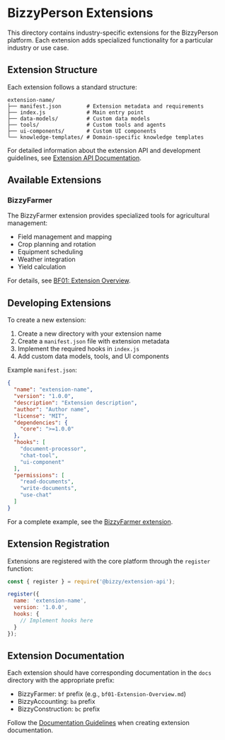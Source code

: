 # BizzyPerson Extensions

This directory contains industry-specific extensions for the BizzyPerson platform. Each extension adds specialized functionality for a particular industry or use case.

## Extension Structure

Each extension follows a standard structure:

```
extension-name/
├── manifest.json        # Extension metadata and requirements
├── index.js             # Main entry point
├── data-models/         # Custom data models
├── tools/               # Custom tools and agents
├── ui-components/       # Custom UI components
└── knowledge-templates/ # Domain-specific knowledge templates
```

For detailed information about the extension API and development guidelines, see [Extension API Documentation](../docs/api/extension-api.md).

## Available Extensions

### BizzyFarmer

The BizzyFarmer extension provides specialized tools for agricultural management:
- Field management and mapping
- Crop planning and rotation
- Equipment scheduling
- Weather integration
- Yield calculation

For details, see [BF01: Extension Overview](../docs/bf01-Extension-Overview.md).

## Developing Extensions

To create a new extension:

1. Create a new directory with your extension name
2. Create a `manifest.json` file with extension metadata
3. Implement the required hooks in `index.js`
4. Add custom data models, tools, and UI components

Example `manifest.json`:
```json
{
  "name": "extension-name",
  "version": "1.0.0",
  "description": "Extension description",
  "author": "Author name",
  "license": "MIT",
  "dependencies": {
    "core": ">=1.0.0"
  },
  "hooks": [
    "document-processor",
    "chat-tool",
    "ui-component"
  ],
  "permissions": [
    "read-documents",
    "write-documents",
    "use-chat"
  ]
}
```

For a complete example, see the [BizzyFarmer extension](./farmer/).

## Extension Registration

Extensions are registered with the core platform through the `register` function:

```javascript
const { register } = require('@bizzy/extension-api');

register({
  name: 'extension-name',
  version: '1.0.0',
  hooks: {
    // Implement hooks here
  }
});
```

## Extension Documentation

Each extension should have corresponding documentation in the `docs` directory with the appropriate prefix:
- BizzyFarmer: `bf` prefix (e.g., `bf01-Extension-Overview.md`)
- BizzyAccounting: `ba` prefix
- BizzyConstruction: `bc` prefix

Follow the [Documentation Guidelines](../docs/bp05-Documentation-Guidelines.md) when creating extension documentation. 